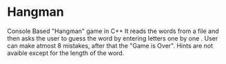 # Hangman
Console Based "Hangman" game in C++
It reads the words from a file and then asks the user to guess the word by entering letters one by one . 
User can make atmost 8 mistakes, after that the "Game is Over".
Hints are not avaible except for the length of the word.
